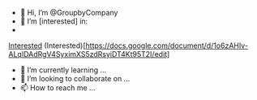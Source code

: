 - 👋 Hi, I’m @GroupbyCompany
- 👀 I’m [interested] in:
- 
[Interested](https://docs.google.com/document/d/1o6zAHIv-ALqIDAdRgV4SyximXS5zdRsyiDT4Kt95T2I/edit)
(Interested)[https://docs.google.com/document/d/1o6zAHIv-ALqIDAdRgV4SyximXS5zdRsyiDT4Kt95T2I/edit]
- 🌱 I’m currently learning ...
- 💞️ I’m looking to collaborate on ...
- 📫 How to reach me ...

<!---
GroupbyCompany/GroupbyCompany is a ✨ special ✨ repository because its `README.md` (this file) appears on your GitHub profile.
You can click the Preview link to take a look at your changes.
--->
